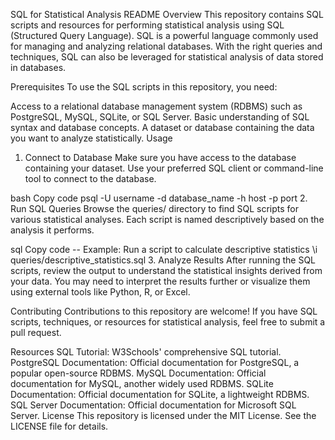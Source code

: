 SQL for Statistical Analysis README
Overview
This repository contains SQL scripts and resources for performing statistical analysis using SQL (Structured Query Language). SQL is a powerful language commonly used for managing and analyzing relational databases. With the right queries and techniques, SQL can also be leveraged for statistical analysis of data stored in databases.

Prerequisites
To use the SQL scripts in this repository, you need:

Access to a relational database management system (RDBMS) such as PostgreSQL, MySQL, SQLite, or SQL Server.
Basic understanding of SQL syntax and database concepts.
A dataset or database containing the data you want to analyze statistically.
Usage
1. Connect to Database
Make sure you have access to the database containing your dataset. Use your preferred SQL client or command-line tool to connect to the database.

bash
Copy code
psql -U username -d database_name -h host -p port
2. Run SQL Queries
Browse the queries/ directory to find SQL scripts for various statistical analyses. Each script is named descriptively based on the analysis it performs.

sql
Copy code
-- Example: Run a script to calculate descriptive statistics
\i queries/descriptive_statistics.sql
3. Analyze Results
After running the SQL scripts, review the output to understand the statistical insights derived from your data. You may need to interpret the results further or visualize them using external tools like Python, R, or Excel.

Contributing
Contributions to this repository are welcome! If you have SQL scripts, techniques, or resources for statistical analysis, feel free to submit a pull request.

Resources
SQL Tutorial: W3Schools' comprehensive SQL tutorial.
PostgreSQL Documentation: Official documentation for PostgreSQL, a popular open-source RDBMS.
MySQL Documentation: Official documentation for MySQL, another widely used RDBMS.
SQLite Documentation: Official documentation for SQLite, a lightweight RDBMS.
SQL Server Documentation: Official documentation for Microsoft SQL Server.
License
This repository is licensed under the MIT License. See the LICENSE file for details.
